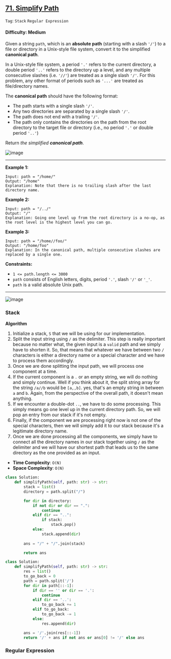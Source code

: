 ## [71. Simplify Path](https://leetcode.com/problems/simplify-path/)

```Tag```: ```Stack``` ```Regular Expression```

#### Difficulty: Medium

Given a string ```path```, which is an __absolute path__ (starting with a slash ```'/'```) to a file or directory in a Unix-style file system, convert it to the simplified __canonical path__.

In a Unix-style file system, a period ```'.'``` refers to the current directory, a double period ```'..'``` refers to the directory up a level, and any multiple consecutive slashes (i.e. ```'//'```) are treated as a single slash ```'/'```. For this problem, any other format of periods such as ```'...'``` are treated as file/directory names.

The __canonical path__ should have the following format:

- The path starts with a single slash ```'/'```.
- Any two directories are separated by a single slash ```'/'```.
- The path does not end with a trailing ```'/'```.
- The path only contains the directories on the path from the root directory to the target file or directory (i.e., no period ```'.'``` or double period ```'..'```)

Return _the simplified **canonical path**_.

![image](https://user-images.githubusercontent.com/35042430/231329579-10b7c3c7-f2b7-4e61-8a5a-9fa4e83d59b7.png)

---

__Example 1:__
```
Input: path = "/home/"
Output: "/home"
Explanation: Note that there is no trailing slash after the last directory name.
```

__Example 2:__
```
Input: path = "/../"
Output: "/"
Explanation: Going one level up from the root directory is a no-op, as the root level is the highest level you can go.
```

__Example 3:__
```
Input: path = "/home//foo/"
Output: "/home/foo"
Explanation: In the canonical path, multiple consecutive slashes are replaced by a single one.
```

__Constraints:__

- ```1 <= path.length <= 3000```
- ```path``` consists of English letters, digits, period ```'.'```, slash ```'/'``` or ```'_'```.
- ```path``` is a valid absolute Unix path.

---

![image](https://leetcode.com/problems/simplify-path/Figures/71/img_fixed.png)

### Stack

__Algorithm__

1. Initialize a stack, ```S``` that we will be using for our implementation.
2. Split the input string using ```/``` as the delimiter. This step is really important because no matter what, the given input is a ```valid``` path and we simply have to shorten it. So, that means that whatever we have between two ```/``` characters is either a directory name or a special character and we have to process them accordingly.
3. Once we are done splitting the input path, we will process one component at a time.
4. If the current component is a ```.``` or an empty string, we will do nothing and simply continue. Well if you think about it, the split string array for the string ```/a//b``` would be ```[a,,b]```. yes, that's an empty string in between ```a``` and ```b```. Again, from the perspective of the overall path, it doesn't mean anything.
5. If we encounter a double-dot ```..```, we have to do some processing. This simply means go one level up in the current directory path. So, we will pop an entry from our stack if it's not empty.
6. Finally, if the component we are processing right now is not one of the special characters, then we will simply add it to our stack because it's a legitimate directory name.
7. Once we are done processing all the components, we simply have to connect all the directory names in our stack together using ```/``` as the delimiter and we will have our shortest path that leads us to the same directory as the one provided as an input.

- __Time Complexity__: ```O(N)```
- __Space Complexity__: ```O(N)```

```Python
class Solution:
    def simplifyPath(self, path: str) -> str:
        stack = list()
        directory = path.split("/")

        for dir in directory:
            if not dir or dir == ".":
                continue
            elif dir == "..":
                if stack:
                    stack.pop()
            else:
                stack.append(dir)
        
        ans = "/" + "/".join(stack)

        return ans
```

```Python
class Solution:
    def simplifyPath(self, path: str) -> str:
        res = list()
        to_go_back = 0
        path = path.split('/')
        for dir in path[::-1]:
            if dir == '' or dir == '.':
                continue
            elif dir == '..':
                to_go_back += 1
            elif to_go_back:
                to_go_back -= 1
            else:
                res.append(dir)

        ans = '/'.join(res[::-1])
        return '/' + ans if not ans or ans[0] != '/' else ans
```

### Regular Expression

```Python

```


